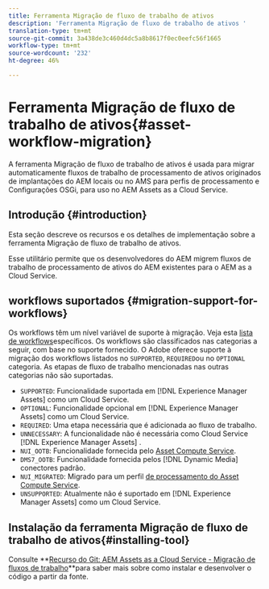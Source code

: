 ```yaml
---
title: Ferramenta Migração de fluxo de trabalho de ativos
description: 'Ferramenta Migração de fluxo de trabalho de ativos '
translation-type: tm+mt
source-git-commit: 3a438de3c460d4dc5a8b8617f0ec0eefc56f1665
workflow-type: tm+mt
source-wordcount: '232'
ht-degree: 46%

---
```



# Ferramenta Migração de fluxo de trabalho de ativos{#asset-workflow-migration}

A ferramenta Migração de fluxo de trabalho de ativos é usada para migrar automaticamente fluxos de trabalho de processamento de ativos originados de implantações do AEM locais ou no AMS para perfis de processamento e Configurações OSGi, para uso no AEM Assets as a Cloud Service.

## Introdução {#introduction}

Esta seção descreve os recursos e os detalhes de implementação sobre a ferramenta Migração de fluxo de trabalho de ativos.

Esse utilitário permite que os desenvolvedores do AEM migrem fluxos de trabalho de processamento de ativos do AEM existentes para o AEM as a Cloud Service.

## workflows suportados {#migration-support-for-workflows}

Os workflows têm um nível variável de suporte à migração. Veja esta [lista de workflows](https://github.com/adobe/aem-cloud-migration/blob/master/src/main/resources/workflowSteps.properties)específicos. Os workflows são classificados nas categorias a seguir, com base no suporte fornecido. O Adobe oferece suporte à migração dos workflows listados no `SUPPORTED`, `REQUIRED`ou no `OPTIONAL` categoria. As etapas de fluxo de trabalho mencionadas nas outras categorias não são suportadas.

* `SUPPORTED`: Funcionalidade suportada em [!DNL Experience Manager Assets] como um Cloud Service.
* `OPTIONAL`: Funcionalidade opcional em [!DNL Experience Manager Assets] como um Cloud Service.
* `REQUIRED`: Uma etapa necessária que é adicionada ao fluxo de trabalho.
* `UNNECESSARY`: A funcionalidade não é necessária como Cloud Service [!DNL Experience Manager Assets] .
* `NUI_OOTB`: Funcionalidade fornecida pelo [Asset Compute Service](/help/assets/asset-microservices-configure-and-use.md).
* `DMS7_OOTB`: Funcionalidade fornecida pelos [!DNL Dynamic Media] conectores padrão.
* `NUI_MIGRATED`: Migrado para um perfil [de processamento do Asset Compute Service](/help/assets/asset-microservices-configure-and-use.md).
* `UNSUPPORTED`: Atualmente não é suportado em [!DNL Experience Manager Assets] como um Cloud Service.

## Instalação da ferramenta Migração de fluxo de trabalho de ativos{#installing-tool}

Consulte **[Recurso do Git: AEM Assets as a Cloud Service - Migração de fluxos de trabalho](https://github.com/adobe/aem-cloud-migration)**para saber mais sobre como instalar e desenvolver o código a partir da fonte.
